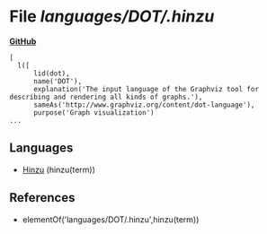 # File _languages/DOT/.hinzu_
**[GitHub](https://github.com/softlang/yas/blob/master/languages/DOT/.hinzu)**
```
[
  l([
      lid(dot),
      name('DOT'),
      explanation('The input language of the Graphviz tool for describing and rendering all kinds of graphs.'),
      sameAs('http://www.graphviz.org/content/dot-language'),
      purpose('Graph visualization')
...
```

## Languages
* [Hinzu](../languages/Hinzu.md) (hinzu(term))

## References
* elementOf('languages/DOT/.hinzu',hinzu(term))
